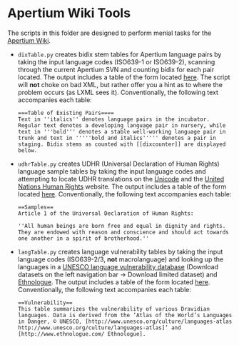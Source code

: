 Apertium Wiki Tools
===================

The scripts in this folder are designed to perform menial tasks for the [Apertium Wiki](http://wiki.apertium.org/).

- `dixTable.py` creates bidix stem tables for Apertium language pairs by taking the input language codes (ISO639-1 or ISO639-2), scanning through the current Apertium SVN and counting bidix for each pair located. The output includes a table of the form located [here](http://wiki.apertium.org/wiki/Turkic_languages#Table_of_existing_pairs). The script will **not** choke on bad XML, but rather offer you a hint as to where the problem occurs (as LXML sees it). Conventionally, the following text accompanies each table:

      ===Table of Existing Pairs====
      Text in ''italics'' denotes language pairs in the incubator.  Regular text denotes a developing language pair in nursery, while text in '''bold''' denotes a stable well-working language pair in trunk and text in '''''bold and italics''''' denotes a pair in staging. Bidix stems as counted with [[dixcounter]] are displayed below.

- `udhrTable.py` creates UDHR (Universal Declaration of Human Rights) language sample tables by taking the input language codes and attempting to locate UDHR translations on the [Unicode](http://www.unicode.org/udhr) and the [United Nations Human Rights](http://www.ohchr.org/EN/UDHR/Pages/SearchByLang.aspx) website. The output includes a table of the form located [here](http://wiki.apertium.org/wiki/Turkic_languages#Samples). Conventionally, the following text accompanies each table:

      ==Samples==
      Article 1 of the Universal Declaration of Human Rights:

      ''All human beings are born free and equal in dignity and rights. They are endowed with reason and conscience and should act towards one another in a spirit of brotherhood.''

- `langTable.py` creates language vulnerability tables by taking the input language codes (ISO639-2/3, **not** macrolanguage) and looking up the languages in a [UNESCO language vulnerability database](http://unesco.org/culture/languages-atlas/index.php) (Download datasets on the left navigation bar → Download limited dataset) and [Ethnologue](http://www.ethnologue.com/). The output includes a table of the form located [here](http://wiki.apertium.org/wiki/Turkic_languages#Vulnerability). Conventionally, the following text accompanies each table:

      ==Vulnerability==
      This table summarizes the vulnerability of various Dravidian languages. Data is derived from the ‘Atlas of the World’s Languages in Danger, © UNESCO, [http://www.unesco.org/culture/languages-atlas http://www.unesco.org/culture/languages-atlas]’ and [http://www.ethnologue.com/ Ethnologue].
